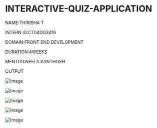 # INTERACTIVE-QUIZ-APPLICATION
NAME:THIRISHA T

INTERN ID:CT04DG3416

DOMAIN:FRONT END DEVELOPMENT

DURATION:4WEEKS

MENTOR:NEELA SANTHOSH

OUTPUT

![Image](https://github.com/user-attachments/assets/27338184-bd68-4126-ab9d-05dd86943ec1)

![Image](https://github.com/user-attachments/assets/f161f4a6-211c-4f6f-9e30-9793fbb6eb08)

![Image](https://github.com/user-attachments/assets/a478c96d-d46c-42f8-b9f9-9a54e7fcd9d6)

![Image](https://github.com/user-attachments/assets/7f44f4b3-8b3d-4a0e-9e10-6ab5b278da21)

![Image](https://github.com/user-attachments/assets/9d4dbf3b-fcf1-4818-9928-f582aa268135)


